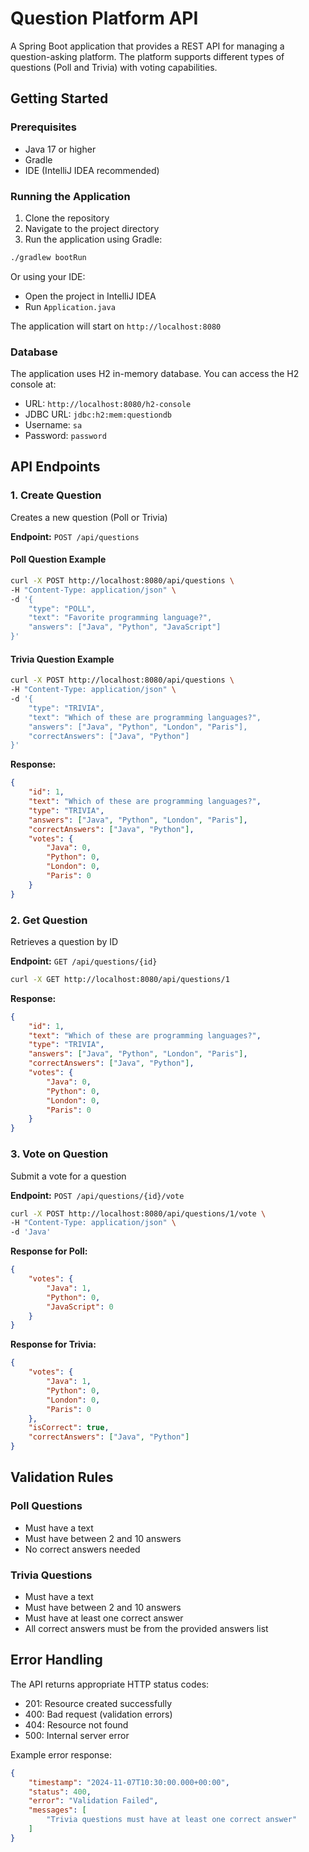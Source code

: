 # Question Platform API

A Spring Boot application that provides a REST API for managing a question-asking platform. The platform supports different types of questions (Poll and Trivia) with voting capabilities.

## Getting Started

### Prerequisites
- Java 17 or higher
- Gradle
- IDE (IntelliJ IDEA recommended)

### Running the Application
1. Clone the repository
2. Navigate to the project directory
3. Run the application using Gradle:
```bash
./gradlew bootRun
```
Or using your IDE:
- Open the project in IntelliJ IDEA
- Run `Application.java`

The application will start on `http://localhost:8080`

### Database
The application uses H2 in-memory database. You can access the H2 console at:
- URL: `http://localhost:8080/h2-console`
- JDBC URL: `jdbc:h2:mem:questiondb`
- Username: `sa`
- Password: `password`

## API Endpoints

### 1. Create Question
Creates a new question (Poll or Trivia)

**Endpoint:** `POST /api/questions`

#### Poll Question Example
```bash
curl -X POST http://localhost:8080/api/questions \
-H "Content-Type: application/json" \
-d '{
    "type": "POLL",
    "text": "Favorite programming language?",
    "answers": ["Java", "Python", "JavaScript"]
}'
```

#### Trivia Question Example
```bash
curl -X POST http://localhost:8080/api/questions \
-H "Content-Type: application/json" \
-d '{
    "type": "TRIVIA",
    "text": "Which of these are programming languages?",
    "answers": ["Java", "Python", "London", "Paris"],
    "correctAnswers": ["Java", "Python"]
}'
```

**Response:**
```json
{
    "id": 1,
    "text": "Which of these are programming languages?",
    "type": "TRIVIA",
    "answers": ["Java", "Python", "London", "Paris"],
    "correctAnswers": ["Java", "Python"],
    "votes": {
        "Java": 0,
        "Python": 0,
        "London": 0,
        "Paris": 0
    }
}
```

### 2. Get Question
Retrieves a question by ID

**Endpoint:** `GET /api/questions/{id}`

```bash
curl -X GET http://localhost:8080/api/questions/1
```

**Response:**
```json
{
    "id": 1,
    "text": "Which of these are programming languages?",
    "type": "TRIVIA",
    "answers": ["Java", "Python", "London", "Paris"],
    "correctAnswers": ["Java", "Python"],
    "votes": {
        "Java": 0,
        "Python": 0,
        "London": 0,
        "Paris": 0
    }
}
```

### 3. Vote on Question
Submit a vote for a question

**Endpoint:** `POST /api/questions/{id}/vote`

```bash
curl -X POST http://localhost:8080/api/questions/1/vote \
-H "Content-Type: application/json" \
-d 'Java'
```

**Response for Poll:**
```json
{
    "votes": {
        "Java": 1,
        "Python": 0,
        "JavaScript": 0
    }
}
```

**Response for Trivia:**
```json
{
    "votes": {
        "Java": 1,
        "Python": 0,
        "London": 0,
        "Paris": 0
    },
    "isCorrect": true,
    "correctAnswers": ["Java", "Python"]
}
```

## Validation Rules

### Poll Questions
- Must have a text
- Must have between 2 and 10 answers
- No correct answers needed

### Trivia Questions
- Must have a text
- Must have between 2 and 10 answers
- Must have at least one correct answer
- All correct answers must be from the provided answers list

## Error Handling

The API returns appropriate HTTP status codes:
- 201: Resource created successfully
- 400: Bad request (validation errors)
- 404: Resource not found
- 500: Internal server error

Example error response:
```json
{
    "timestamp": "2024-11-07T10:30:00.000+00:00",
    "status": 400,
    "error": "Validation Failed",
    "messages": [
        "Trivia questions must have at least one correct answer"
    ]
}
```
